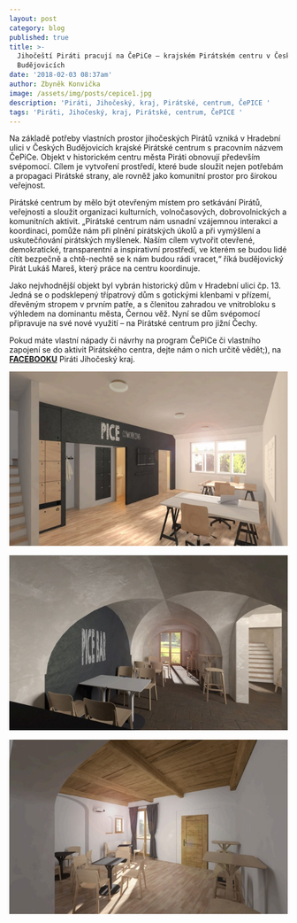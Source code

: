 ```yaml
---
layout: post
category: blog
published: true
title: >-
  Jihočeští Piráti pracují na ČePiCe – krajském Pirátském centru v Českých
  Budějovicích
date: '2018-02-03 08:37am'
author: Zbyněk Konvička
image: /assets/img/posts/cepice1.jpg
description: 'Piráti, Jihočeský, kraj, Pirátské, centrum, ČePICE '
tags: 'Piráti, Jihočeský, kraj, Pirátské, centrum, ČePICE '
---
```

Na základě potřeby vlastních prostor jihočeských Pirátů vzniká v Hradební ulici v Českých Budějovicích krajské Pirátské centrum s pracovním názvem ČePiCe. Objekt v historickém centru města Piráti obnovují především svépomocí. Cílem je vytvoření prostředí, které bude sloužit nejen potřebám a propagaci Pirátské strany, ale rovněž jako komunitní prostor pro širokou veřejnost. 

Pirátské centrum by mělo být otevřeným místem pro setkávání Pirátů, veřejnosti a sloužit organizaci kulturních, volnočasových, dobrovolnických a komunitních aktivit. „Pirátské centrum nám usnadní vzájemnou interakci a koordinaci, pomůže nám při plnění pirátských úkolů a při vymýšlení a uskutečňování pirátských myšlenek. Naším cílem vytvořit otevřené, demokratické, transparentní a inspirativní prostředí, ve kterém se budou lidé cítit bezpečně a chtě-nechtě se k nám budou rádi vracet,“ říká budějovický Pirát Lukáš Mareš, který práce na centru koordinuje.

Jako nejvhodnější objekt byl vybrán historický dům v Hradební ulici čp. 13. Jedná se o podsklepený třípatrový dům s gotickými klenbami v přízemí, dřevěným stropem v prvním patře, a s členitou zahradou ve vnitrobloku s výhledem na dominantu města, Černou věž. Nyní se dům svépomocí připravuje na své nové využití – na Pirátské centrum pro jižní Čechy.

Pokud máte vlastní nápady či návrhy na program ČePiCe či vlastního zapojení se do aktivit Pirátského centra, dejte nám o nich určitě vědět;), na [**FACEBOOKU**](https://www.facebook.com/pirati.jck/) Piráti Jihočeský kraj.

![Vizualizace ČePICE](/assets/img/posts/cepice3.jpg)

![Vizualizace ČePICE](/assets/img/posts/cepice4.jpg)

![Vizualizace ČePICE](/assets/img/posts/cepice2.jpg)
